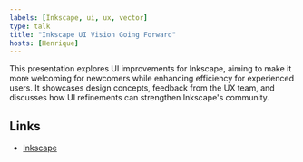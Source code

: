 ```yaml
---
labels: [Inkscape, ui, ux, vector]
type: talk
title: "Inkscape UI Vision Going Forward"
hosts: [Henrique]
---
```


This presentation explores UI improvements for Inkscape, aiming to make it
more welcoming for newcomers while enhancing efficiency for experienced
users. It showcases design concepts, feedback from the UX team, and discusses
how UI refinements can strengthen Inkscape's community.

## Links

* [Inkscape](https://inkscape.org/)
